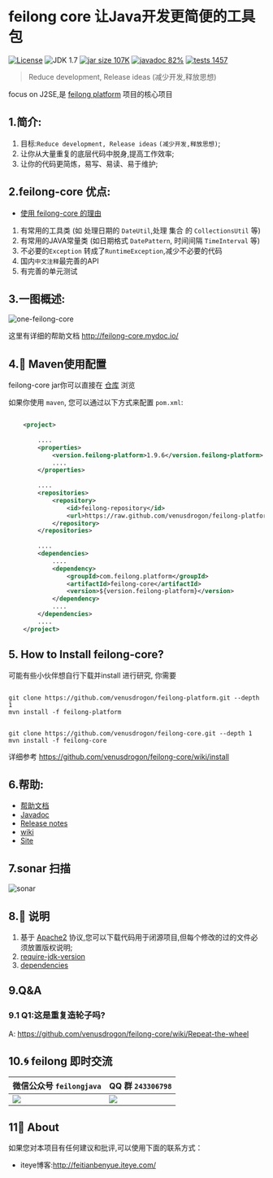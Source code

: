 feilong core 让Java开发更简便的工具包
================

[![License](http://img.shields.io/:license-apache-blue.svg)](http://www.apache.org/licenses/LICENSE-2.0.html)
![JDK 1.7](https://img.shields.io/badge/JDK-1.7-green.svg "JDK 1.7")
[![jar size 107K](https://img.shields.io/badge/size-107K-green.svg "size 107K")](https://github.com/venusdrogon/feilong-platform/tree/repository/com/feilong/platform/feilong-core/1.9.6)
[![javadoc 82%](http://progressed.io/bar/82?title=javadoc "javadoc 82%")](http://venusdrogon.github.io/feilong-platform/javadocs/feilong-core/) 
[![tests 1457](https://img.shields.io/badge/tests-1457%20%2F%201457-green.svg "tests 1457")](https://github.com/venusdrogon/feilong-core/tree/master/src/test/java/com/feilong/core) 

> Reduce development, Release ideas (减少开发,释放思想)

focus on J2SE,是 [feilong platform](https://github.com/venusdrogon/feilong-platform) 项目的核心项目

## 1.简介:

1. 目标:`Reduce development, Release ideas` `(减少开发,释放思想)`;
1. 让你从大量重复的底层代码中脱身,提高工作效率;
1. 让你的代码更简炼，易写、易读、易于维护;

## 2.feilong-core 优点:

- [使用 feilong-core 的理由](https://github.com/venusdrogon/feilong-core/wiki/Reasons-for-use-feilong-core) 

1.  有常用的工具类 (如 处理日期的 `DateUtil`,处理 集合 的 `CollectionsUtil` 等)
1.	有常用的JAVA常量类 (如日期格式 `DatePattern`, 时间间隔 `TimeInterval` 等)
1.	不必要的`Exception` 转成了`RuntimeException`,减少不必要的代码
1.  国内`中文注释`最完善的API
1.  有完善的单元测试

## 3.一图概述:

![one-feilong-core](http://venusdrogon.github.io/feilong-platform/mysource/one-feilong-core.png) 

这里有详细的帮助文档 http://feilong-core.mydoc.io/


## 4.:dragon: Maven使用配置

feilong-core jar你可以直接在 [仓库](https://github.com/venusdrogon/feilong-platform/tree/repository/com/feilong/platform/feilong-core "仓库") 浏览 

如果你使用 `maven`, 您可以通过以下方式来配置 `pom.xml`:

```XML

	<project>
	
		....
		<properties>
			<version.feilong-platform>1.9.6</version.feilong-platform>
			....
		</properties>
		
		....
		<repositories>
			<repository>
				<id>feilong-repository</id>
				<url>https://raw.github.com/venusdrogon/feilong-platform/repository</url>
			</repository>
		</repositories>
		
		....
		<dependencies>
			....
			<dependency>
				<groupId>com.feilong.platform</groupId>
				<artifactId>feilong-core</artifactId>
				<version>${version.feilong-platform}</version>
			</dependency>
			....
		</dependencies>
		....
	</project>
```

## 5. How to Install feilong-core?

可能有些小伙伴想自行下载并install 进行研究, 你需要 

```

git clone https://github.com/venusdrogon/feilong-platform.git --depth 1
mvn install -f feilong-platform


git clone https://github.com/venusdrogon/feilong-core.git --depth 1
mvn install -f feilong-core
```

详细参考 https://github.com/venusdrogon/feilong-core/wiki/install

## 6.帮助:

- [帮助文档](http://feilong-core.mydoc.io/) 
- [Javadoc](http://venusdrogon.github.io/feilong-platform/javadocs/feilong-core/) 
- [Release notes](http://venusdrogon.github.io/feilong-platform/releasenotes/feilong-core/) 
- [wiki](https://github.com/venusdrogon/feilong-core/wiki) 
- [Site](http://venusdrogon.github.io/feilong-platform/site/feilong-core/) 

## 7.sonar 扫描

![sonar](http://venusdrogon.github.io/feilong-platform/mysource/sonar/feilong-core.png) 

## 8.:memo: 说明

1. 基于 [Apache2](https://www.apache.org/licenses/LICENSE-2.0) 协议,您可以下载代码用于闭源项目,但每个修改的过的文件必须放置版权说明;
1. [require-jdk-version](https://github.com/venusdrogon/feilong-core/wiki/require-jdk-version)
1. [dependencies](https://github.com/venusdrogon/feilong-core/wiki/dependencies)

## 9.Q&A

### 9.1 Q1:这是重复造轮子吗?

A: https://github.com/venusdrogon/feilong-core/wiki/Repeat-the-wheel

## 10.:cyclone: feilong 即时交流

微信公众号 `feilongjava`							|QQ 群 `243306798`
:---- 										|:---------
 ![](http://i.imgur.com/hM83Xv9.jpg)		|![](http://i.imgur.com/cIfglCa.png)

## 11:panda_face: About

如果您对本项目有任何建议和批评,可以使用下面的联系方式：

* iteye博客:http://feitianbenyue.iteye.com/